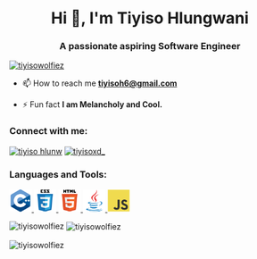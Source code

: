 <h1 align="center">Hi 👋, I'm Tiyiso Hlungwani</h1>
<h3 align="center">A passionate aspiring Software Engineer</h3>

<p align="left"> <a href="https://github.com/ryo-ma/github-profile-trophy"><img src="https://github-profile-trophy.vercel.app/?username=tiyisowolfiez" alt="tiyisowolfiez" /></a> </p>

- 📫 How to reach me **tiyisoh6@gmail.com**

- ⚡ Fun fact **I am Melancholy and Cool.**

<h3 align="left">Connect with me:</h3>
<p align="left">
<a href="https://linkedin.com/in/tiyiso hlunw" target="blank"><img align="center" src="https://raw.githubusercontent.com/rahuldkjain/github-profile-readme-generator/master/src/images/icons/Social/linked-in-alt.svg" alt="tiyiso hlunw" height="30" width="40" /></a>
<a href="https://instagram.com/tiyisoxd_" target="blank"><img align="center" src="https://raw.githubusercontent.com/rahuldkjain/github-profile-readme-generator/master/src/images/icons/Social/instagram.svg" alt="tiyisoxd_" height="30" width="40" /></a>
</p>

<h3 align="left">Languages and Tools:</h3>
<p align="left"> <a href="https://www.w3schools.com/cpp/" target="_blank" rel="noreferrer"> <img src="https://raw.githubusercontent.com/devicons/devicon/master/icons/cplusplus/cplusplus-original.svg" alt="cplusplus" width="40" height="40"/> </a> <a href="https://www.w3schools.com/css/" target="_blank" rel="noreferrer"> <img src="https://raw.githubusercontent.com/devicons/devicon/master/icons/css3/css3-original-wordmark.svg" alt="css3" width="40" height="40"/> </a> <a href="https://www.w3.org/html/" target="_blank" rel="noreferrer"> <img src="https://raw.githubusercontent.com/devicons/devicon/master/icons/html5/html5-original-wordmark.svg" alt="html5" width="40" height="40"/> </a> <a href="https://www.java.com" target="_blank" rel="noreferrer"> <img src="https://raw.githubusercontent.com/devicons/devicon/master/icons/java/java-original.svg" alt="java" width="40" height="40"/> </a> <a href="https://developer.mozilla.org/en-US/docs/Web/JavaScript" target="_blank" rel="noreferrer"> <img src="https://raw.githubusercontent.com/devicons/devicon/master/icons/javascript/javascript-original.svg" alt="javascript" width="40" height="40"/> </a> </p>

<p><img align="left" src="https://github-readme-stats.vercel.app/api/top-langs?username=tiyisowolfiez&show_icons=true&locale=en&layout=compact" alt="tiyisowolfiez" /></p>

<p>&nbsp;<img align="center" src="https://github-readme-stats.vercel.app/api?username=tiyisowolfiez&show_icons=true&locale=en" alt="tiyisowolfiez" /></p>

<p><img align="center" src="https://github-readme-streak-stats.herokuapp.com/?user=tiyisowolfiez&" alt="tiyisowolfiez" /></p>
